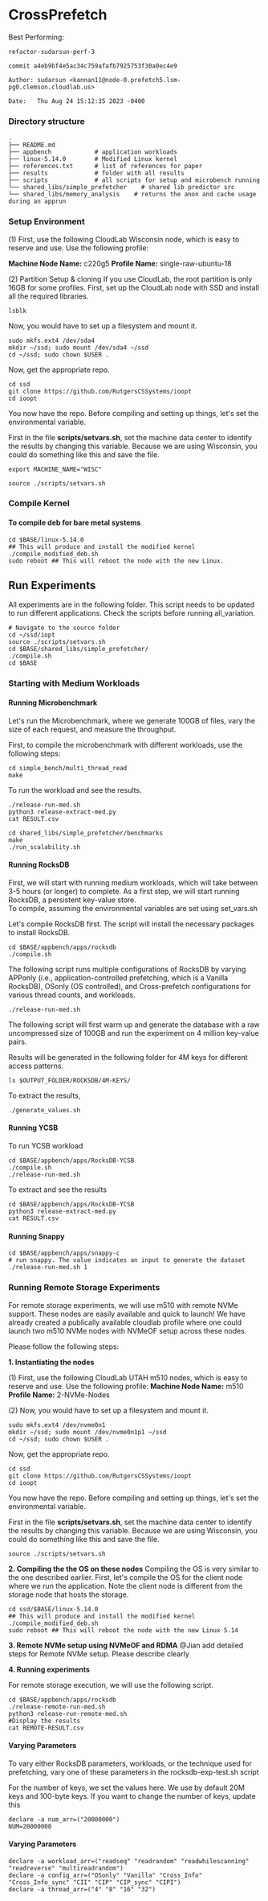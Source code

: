 CrossPrefetch
==================================================


Best Performing:
```
refactor-sudarsun-perf-3

commit a4eb9bf4e5ac34c759afafb7925753f30a0ec4e9

Author: sudarsun <kannan11@node-0.prefetch5.lsm-pg0.clemson.cloudlab.us>

Date:   Thu Aug 24 15:12:35 2023 -0400
```


### Directory structure
```
.
├── README.md
├── appbench            # application workloads
├── linux-5.14.0        # Modified Linux kernel
├── references.txt      # list of references for paper
├── results             # folder with all results 
├── scripts             # all scripts for setup and microbench running
└── shared_libs/simple_prefetcher    # shared lib predictor src
└── shared_libs/memory_analysis    # returns the anon and cache usage during an apprun
```

### Setup Environment

(1) First, use the following CloudLab Wisconsin node, which is easy to reserve and use. Use the following profile:

**Machine Node Name:** c220g5 
**Profile Name:** single-raw-ubuntu-18

(2) Partition Setup & cloning
If you use CloudLab, the root partition is only 16GB for some profiles.
First, set up the CloudLab node with SSD and install all the required libraries.
```
lsblk
```

Now, you would have to set up a filesystem and mount it. 

```
sudo mkfs.ext4 /dev/sda4
mkdir ~/ssd; sudo mount /dev/sda4 ~/ssd
cd ~/ssd; sudo chown $USER .
```

Now, get the appropriate repo.
```
cd ssd
git clone https://github.com/RutgersCSSystems/ioopt
cd ioopt
```

You now have the repo. Before compiling and setting up things, let's set the environmental variable.

First in the file **scripts/setvars.sh**, set the machine data center to identify the results by changing this variable. 
Because we are using Wisconsin, you could do something like this and save the file.
```
export MACHINE_NAME="WISC"
```  
```
source ./scripts/setvars.sh 
```

### Compile Kernel

#### To compile deb for bare metal systems
```
cd $BASE/linux-5.14.0
## This will produce and install the modified kernel
./compile_modified_deb.sh 
sudo reboot ## This will reboot the node with the new Linux. 
```

## Run Experiments
All experiments are in the following folder. This script needs to be updated to run different applications. 
Check the scripts before running all_variation.
```
# Navigate to the source folder
cd ~/ssd/iopt
source ./scripts/setvars.sh
cd $BASE/shared_libs/simple_prefetcher/
./compile.sh
cd $BASE
```

### Starting with Medium Workloads

#### Running Microbenchmark

Let's run the Microbenchmark, where we generate 100GB of files, vary the size of each request, and measure the throughput.

First, to compile the microbenchmark with different workloads, use the following steps:
```
cd simple_bench/multi_thread_read
make
```

To run the workload and see the results.
```
./release-run-med.sh
python3 release-extract-med.py
cat RESULT.csv
```

```
cd shared_libs/simple_prefetcher/benchmarks
make
./run_scalability.sh
```

#### Running RocksDB
First, we will start with running medium workloads, which will take between 3-5 hours (or longer) to complete.
As a first step, we will start running RocksDB, a persistent key-value store.  
To compile, assuming the environmental variables are set using set_vars.sh

Let's compile RocksDB first. The script will install the necessary packages to install RocksDB.
```
cd $BASE/appbench/apps/rocksdb
./compile.sh
```

The following script runs multiple configurations of RocksDB by varying APPonly (i.e., application-controlled prefetching, which is a Vanilla RocksDB), 
OSonly (OS controlled), and Cross-prefetch configurations for various thread counts, and workloads.
```
./release-run-med.sh
```
The following script will first warm up and generate the database with a raw uncompressed size of 100GB and run the experiment on 4 million key-value pairs.   

Results will be generated in the following folder for 4M keys for different access patterns.
```
ls $OUTPUT_FOLDER/ROCKSDB/4M-KEYS/
```

To extract the results, 
```
./generate_values.sh
```

#### Running YCSB

To run YCSB workload
```
cd $BASE/appbench/apps/RocksDB-YCSB
./compile.sh
./release-run-med.sh
```
To extract and see the results
```
cd $BASE/appbench/apps/RocksDB-YCSB
python3 release-extract-med.py
cat RESULT.csv
```


#### Running Snappy
```
cd $BASE/appbench/apps/snappy-c
# run snappy. The value indicates an input to generate the dataset
./release-run-med.sh 1 
```


### Running Remote Storage Experiments
For remote storage experiments, we will use m510 with remote NVMe support.
These nodes are easily available and quick to launch!  We have already created
a publically available cloudlab profile where one could launch two m510 NVMe
nodes with NVMeOF setup across these nodes.

Please follow the following steps:

**1. Instantiating the nodes**

(1) First, use the following CloudLab UTAH m510 nodes, which is easy to reserve and use. Use the following profile:
**Machine Node Name:** m510
**Profile Name:** 2-NVMe-Nodes

(2) Now, you would have to set up a filesystem and mount it. 
```
sudo mkfs.ext4 /dev/nvme0n1
mkdir ~/ssd; sudo mount /dev/nvme0n1p1 ~/ssd
cd ~/ssd; sudo chown $USER .
```
Now, get the appropriate repo.
```
cd ssd
git clone https://github.com/RutgersCSSystems/ioopt
cd ioopt
```
You now have the repo. Before compiling and setting up things, let's set the environmental variable.

First in the file **scripts/setvars.sh**, set the machine data center to identify the results by changing this variable. 
Because we are using Wisconsin, you could do something like this and save the file.
```
source ./scripts/setvars.sh 
```

**2. Compiling the the OS on these nodes**
Compiling the OS is very similar to the one described earlier. First, let's
compile the OS for the client node where we run the application. Note the
client node is different from the storage node that hosts the storage.

```
cd ssd/$BASE/linux-5.14.0
## This will produce and install the modified kernel
./compile_modified_deb.sh 
sudo reboot ## This will reboot the node with the new Linux 5.14
```

**3. Remote NVMe setup using NVMeOF and RDMA**
@Jian add detailed steps for Remote NVMe setup. Please describe clearly

**4. Running experiments**

For remote storage execution, we will use the following script. 
```
cd $BASE/appbench/apps/rocksdb
./release-remote-run-med.sh
python3 release-run-remote-med.sh
#Display the results
cat REMOTE-RESULT.csv
```

#### Varying Parameters
To vary either RocksDB parameters, workloads, or the technique used for prefetching, vary one of these parameters in the 
rocksdb-exp-test.sh script

For the number of keys, we set the values here. We use by default 20M keys and 100-byte keys. If you want to change the number 
of keys, update this
```
declare -a num_arr=("20000000")
NUM=20000000
```

#### Varying Parameters
```
declare -a workload_arr=("readseq" "readrandom" "readwhilescanning" "readreverse" "multireadrandom")
declare -a config_arr=("OSonly" "Vanilla" "Cross_Info" "Cross_Info_sync" "CII" "CIP" "CIP_sync" "CIPI")
declare -a thread_arr=("4" "8" "16" "32")
```




